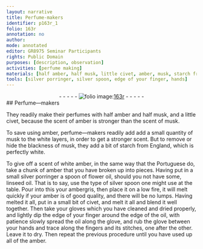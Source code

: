 ```yaml
---
layout: narrative
title: Perfume-makers
identifier: p163r_1
folio: 163r
annotation: no
author:
mode: annotated
editor: GR8975 Seminar Participants
rights: Public Domain
purposes: [description, observation]
activities: [perfume making]
materials: [half amber, half musk, little civet, amber, musk, starch from England, chunk of amber, flower oil, linseed oil, ambergris]
tools: [silver porringer, silver spoon, edge of your finger, hands]
---
```


 <div class="folio" align="center">- - - - - <a href="http://gallica.bnf.fr/ark:/12148/btv1b10500001g/f331.image" target="_blank"><img src="https://cu-mkp.github.io/GR8975-edition/assets/photo-icon.png" alt="folio image: " style="display:inline-block; margin-bottom:-3px;"/>163r</a> - - - - - </div> 
## Perfume—makers

 
T<span class="activity">hey readily make their perfumes with <span class="material">half amber</span> and <span class="material">half musk</span>, and a <span class="material">little civet</span>, because the scent of <span class="material">amber</span> is stronger than the scent of <span class="material">musk</span>.</span>
 
To save using amber, <span class="profession">perfume—makers</span> readily add add a <span class="unit">small quantity</span> of <span class="material">musk</span> to the white layers, in order to get a stronger scent. But to remove or hide the blackness of musk, they add a bit of <span class="material">starch from England</span>, which is perfectly white.
 
To give off a scent of white amber, in the same way that the <span class="name">Portuguese</span> do, take a <span class="material">chunk of amber</span> that you have broken up into pieces. Having put in a small <span class="tool">silver porringer</span> a <span class="unit">spoon</span> of <span class="material">flower oil</span>, should you not have some, <span class="material">linseed oil</span>. That is to say, use the type of <span class="tool">silver spoon</span> one might use at the table. Pour into this your <span class="material">ambergris</span>, then place it on a low fire, it will melt quickly if your <span class="material">amber</span> is of good quality, and there will be no lumps. Having melted it all, put in a small bit of civet, and melt it all and blend it well together. Then take your gloves which you have cleaned and dried properly, and lightly dip the <span class="tool">edge of your finger</span> around the edge of the oil, with patience slowly spread the oil along the glove, and rub the glove between your <span class="tool">hands</span> and trace along the fingers and its stitches, one after the other. Leave it to dry. Then repeat the previous procedure until you have used up all of the <span class="material">amber</span>.
 